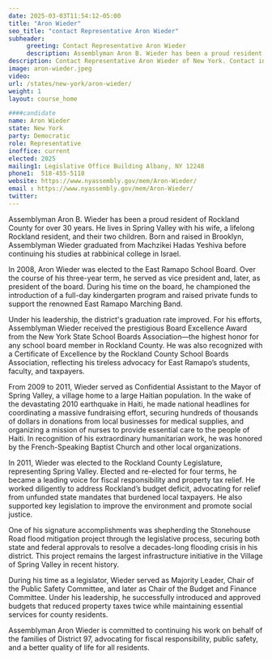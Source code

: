 ```yaml
---
date: 2025-03-03T11:54:12-05:00
title: "Aron Wieder"
seo_title: "contact Representative Aron Wieder"
subheader:
     greeting: Contact Representative Aron Wieder
     description: Assemblyman Aron B. Wieder has been a proud resident of Rockland County for over 30 years. He lives in Spring Valley with his wife, a lifelong Rockland resident, and their two children. Born and raised in Brooklyn, Assemblyman Wieder graduated from Machzikei Hadas Yeshiva before continuing his studies at rabbinical college in Israel.
description: Contact Representative Aron Wieder of New York. Contact information for Aron Wieder includes email address, phone number, and mailing address.
image: aron-wieder.jpeg
video:
url: /states/new-york/aron-wieder/
weight: 1
layout: course_home

####candidate
name: Aron Wieder
state: New York
party: Democratic
role: Representative
inoffice: current
elected: 2025
mailing1: Legislative Office Building Albany, NY 12248
phone1:  518-455-5118
website: https://www.nyassembly.gov/mem/Aron-Wieder/
email : https://www.nyassembly.gov/mem/Aron-Wieder/
twitter: 
---
```

Assemblyman Aron B. Wieder has been a proud resident of Rockland County for over 30 years. He lives in Spring Valley with his wife, a lifelong Rockland resident, and their two children. Born and raised in Brooklyn, Assemblyman Wieder graduated from Machzikei Hadas Yeshiva before continuing his studies at rabbinical college in Israel.

In 2008, Aron Wieder was elected to the East Ramapo School Board. Over the course of his three-year term, he served as vice president and, later, as president of the board. During his time on the board, he championed the introduction of a full-day kindergarten program and raised private funds to support the renowned East Ramapo Marching Band.

Under his leadership, the district's graduation rate improved. For his efforts, Assemblyman Wieder received the prestigious Board Excellence Award from the New York State School Boards Association—the highest honor for any school board member in Rockland County. He was also recognized with a Certificate of Excellence by the Rockland County School Boards Association, reflecting his tireless advocacy for East Ramapo’s students, faculty, and taxpayers.

From 2009 to 2011, Wieder served as Confidential Assistant to the Mayor of Spring Valley, a village home to a large Haitian population. In the wake of the devastating 2010 earthquake in Haiti, he made national headlines for coordinating a massive fundraising effort, securing hundreds of thousands of dollars in donations from local businesses for medical supplies, and organizing a mission of nurses to provide essential care to the people of Haiti. In recognition of his extraordinary humanitarian work, he was honored by the French-Speaking Baptist Church and other local organizations.

In 2011, Wieder was elected to the Rockland County Legislature, representing Spring Valley. Elected and re-elected for four terms, he became a leading voice for fiscal responsibility and property tax relief. He worked diligently to address Rockland’s budget deficit, advocating for relief from unfunded state mandates that burdened local taxpayers. He also supported key legislation to improve the environment and promote social justice.

One of his signature accomplishments was shepherding the Stonehouse Road flood mitigation project through the legislative process, securing both state and federal approvals to resolve a decades-long flooding crisis in his district. This project remains the largest infrastructure initiative in the Village of Spring Valley in recent history.

During his time as a legislator, Wieder served as Majority Leader, Chair of the Public Safety Committee, and later as Chair of the Budget and Finance Committee. Under his leadership, he successfully introduced and approved budgets that reduced property taxes twice while maintaining essential services for county residents.

Assemblyman Aron Wieder is committed to continuing his work on behalf of the families of District 97, advocating for fiscal responsibility, public safety, and a better quality of life for all residents.
